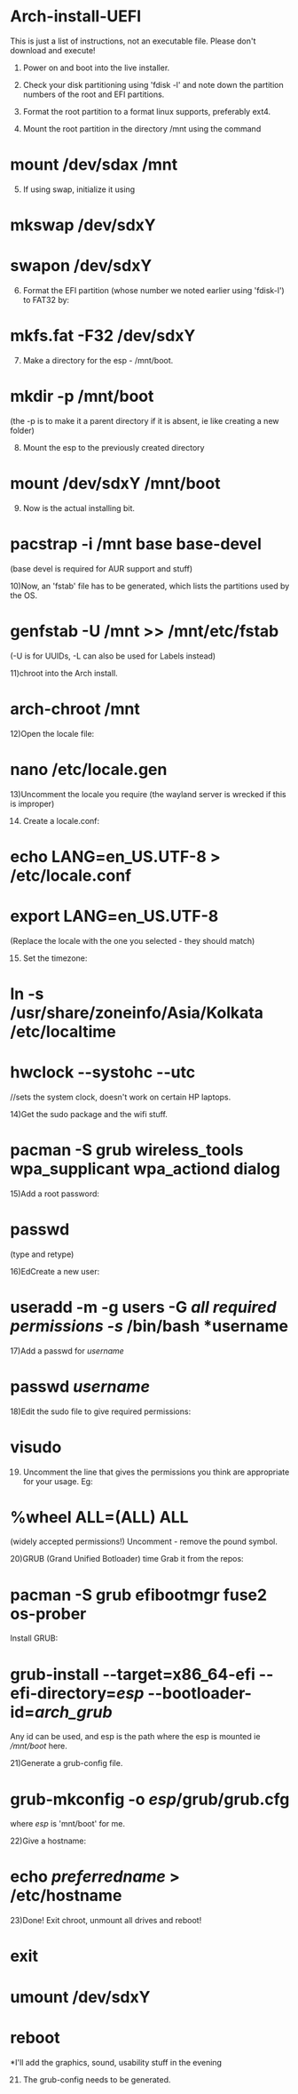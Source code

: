 # Arch-install-UEFI
This is just a list of instructions, not an executable file. Please don't download and execute! 

1) Power on and boot into the live installer.

2) Check your disk partitioning using 'fdisk -l' and note down the partition numbers of the root and EFI partitions.

3) Format the root partition to a format linux supports, preferably ext4.

4) Mount the root partition in the directory /mnt using the command 
# mount /dev/sdax /mnt

5) If using swap, initialize it using 
# mkswap /dev/sdxY
# swapon /dev/sdxY

6) Format the EFI partition (whose number we noted earlier using 'fdisk-l') to FAT32 by:
# mkfs.fat -F32 /dev/sdxY

7) Make a directory for the esp - /mnt/boot.
# mkdir -p /mnt/boot
(the -p is to make it a parent directory if it is absent, ie like creating a new folder)

8) Mount the esp to the previously created directory
# mount /dev/sdxY /mnt/boot

9) Now is the actual installing bit.
# pacstrap -i /mnt base base-devel
(base devel is required for AUR support and stuff)

10)Now, an 'fstab' file has to be generated, which lists the partitions used by the OS.
# genfstab -U /mnt >> /mnt/etc/fstab
(-U is for UUIDs, -L can also be used for Labels instead)

11)chroot into the Arch install.
# arch-chroot /mnt

12)Open the locale file: 
# nano /etc/locale.gen

13)Uncomment the locale you require (the wayland server is wrecked if this is improper)

14) Create a locale.conf:
# echo LANG=en_US.UTF-8 > /etc/locale.conf
# export LANG=en_US.UTF-8
(Replace the locale with the one you selected - they should match)

15) Set the timezone:
# ln -s /usr/share/zoneinfo/Asia/Kolkata /etc/localtime
# hwclock --systohc --utc 
//sets the system clock, doesn't work on certain HP laptops.

14)Get the sudo package and the wifi stuff.
# pacman -S grub wireless_tools wpa_supplicant wpa_actiond dialog

15)Add a root password:
# passwd
(type and retype)

16)EdCreate a new user:
# useradd -m -g users -G *all required permissions -s* /bin/bash *username

17)Add a passwd for *username*
# passwd *username*

18)Edit the sudo file to give required permissions:
# visudo

19) Uncomment the line that gives the permissions you think are appropriate for your usage.
Eg:
# %wheel ALL=(ALL) ALL
(widely accepted permissions!)
Uncomment - remove the pound symbol.

20)GRUB (Grand Unified Botloader) time
Grab it from the repos: 
# pacman -S grub efibootmgr fuse2 os-prober

Install GRUB: 
# grub-install --target=x86_64-efi --efi-directory=*esp* --bootloader-id=*arch_grub*
Any id can be used, and esp is the path where the esp is mounted ie */mnt/boot* here.

21)Generate a grub-config file.
#  grub-mkconfig -o *esp*/grub/grub.cfg
where *esp* is 'mnt/boot' for me.

22)Give a hostname:
# echo *preferredname* > /etc/hostname

23)Done! Exit chroot, unmount all drives and reboot!

# exit
# umount /dev/sdxY
# reboot

*I'll add the graphics, sound, usability stuff in the evening

21) The grub-config needs to be generated.

